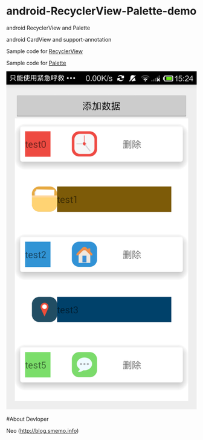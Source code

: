 # android-RecyclerView-Palette-demo
android RecyclerView and Palette

android CardView and support-annotation

Sample code for [RecyclerView][1]

Sample code for [Palette][2]

![](https://github.com/szpnygo/android-RecyclerView-Palette-demo/blob/master/screen.png)

#About Devloper

Neo (http://blog.smemo.info) 


 [1]: https://developer.android.com/reference/android/support/v7/widget/RecyclerView.html

 [2]: https://developer.android.com/intl/zh-cn/reference/android/support/v7/graphics/Palette.html
